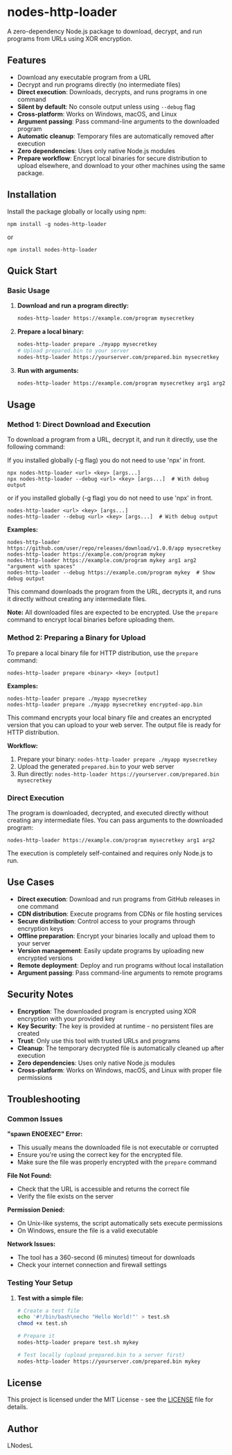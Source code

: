 # nodes-http-loader

A zero-dependency Node.js package to download, decrypt, and run programs from URLs using XOR encryption.

## Features

- Download any executable program from a URL
- Decrypt and run programs directly (no intermediate files)
- **Direct execution**: Downloads, decrypts, and runs programs in one command
- **Silent by default**: No console output unless using `--debug` flag
- **Cross-platform**: Works on Windows, macOS, and Linux
- **Argument passing**: Pass command-line arguments to the downloaded program
- **Automatic cleanup**: Temporary files are automatically removed after execution
- **Zero dependencies**: Uses only native Node.js modules
- **Prepare workflow**: Encrypt local binaries for secure distribution to upload elsewhere, and download to your other machines using the same package.

## Installation

Install the package globally or locally using npm:

```
npm install -g nodes-http-loader
```

or

```
npm install nodes-http-loader
```

## Quick Start

### Basic Usage

1. **Download and run a program directly:**
   ```bash
   nodes-http-loader https://example.com/program mysecretkey
   ```

2. **Prepare a local binary:**
   ```bash
   nodes-http-loader prepare ./myapp mysecretkey
   # Upload prepared.bin to your server
   nodes-http-loader https://yourserver.com/prepared.bin mysecretkey
   ```

3. **Run with arguments:**
   ```bash
   nodes-http-loader https://example.com/program mysecretkey arg1 arg2
   ```

## Usage

### Method 1: Direct Download and Execution

To download a program from a URL, decrypt it, and run it directly, use the following command:

If you installed globally (-g flag) you do not need to use 'npx' in front.

```
npx nodes-http-loader <url> <key> [args...]
npx nodes-http-loader --debug <url> <key> [args...]  # With debug output
```

or if you installed globally (-g flag) you do not need to use 'npx' in front.

```
nodes-http-loader <url> <key> [args...]
nodes-http-loader --debug <url> <key> [args...]  # With debug output
```

**Examples:**

```
nodes-http-loader https://github.com/user/repo/releases/download/v1.0.0/app mysecretkey
nodes-http-loader https://example.com/program mykey
nodes-http-loader https://example.com/program mykey arg1 arg2 "argument with spaces"
nodes-http-loader --debug https://example.com/program mykey  # Show debug output
```

This command downloads the program from the URL, decrypts it, and runs it directly without creating any intermediate files.

**Note:** All downloaded files are expected to be encrypted. Use the `prepare` command to encrypt local binaries before uploading them.

### Method 2: Preparing a Binary for Upload

To prepare a local binary file for HTTP distribution, use the `prepare` command:

```
nodes-http-loader prepare <binary> <key> [output]
```

**Examples:**

```
nodes-http-loader prepare ./myapp mysecretkey
nodes-http-loader prepare ./myapp mysecretkey encrypted-app.bin
```

This command encrypts your local binary file and creates an encrypted version that you can upload to your web server. The output file is ready for HTTP distribution.

**Workflow:**
1. Prepare your binary: `nodes-http-loader prepare ./myapp mysecretkey`
2. Upload the generated `prepared.bin` to your web server
3. Run directly: `nodes-http-loader https://yourserver.com/prepared.bin mysecretkey`

### Direct Execution

The program is downloaded, decrypted, and executed directly without creating any intermediate files. You can pass arguments to the downloaded program:

```
nodes-http-loader https://example.com/program mysecretkey arg1 arg2
```

The execution is completely self-contained and requires only Node.js to run.

## Use Cases

- **Direct execution**: Download and run programs from GitHub releases in one command
- **CDN distribution**: Execute programs from CDNs or file hosting services
- **Secure distribution**: Control access to your programs through encryption keys
- **Offline preparation**: Encrypt your binaries locally and upload them to your server
- **Version management**: Easily update programs by uploading new encrypted versions
- **Remote deployment**: Deploy and run programs without local installation
- **Argument passing**: Pass command-line arguments to remote programs

## Security Notes

- **Encryption**: The downloaded program is encrypted using XOR encryption with your provided key
- **Key Security**: The key is provided at runtime - no persistent files are created
- **Trust**: Only use this tool with trusted URLs and programs
- **Cleanup**: The temporary decrypted file is automatically cleaned up after execution
- **Zero dependencies**: Uses only native Node.js modules
- **Cross-platform**: Works on Windows, macOS, and Linux with proper file permissions

## Troubleshooting

### Common Issues

**"spawn ENOEXEC" Error:**
- This usually means the downloaded file is not executable or corrupted
- Ensure you're using the correct key for the encrypted file.
- Make sure the file was properly encrypted with the `prepare` command

**File Not Found:**
- Check that the URL is accessible and returns the correct file
- Verify the file exists on the server

**Permission Denied:**
- On Unix-like systems, the script automatically sets execute permissions
- On Windows, ensure the file is a valid executable

**Network Issues:**
- The tool has a 360-second (6 minutes) timeout for downloads
- Check your internet connection and firewall settings

### Testing Your Setup

1. **Test with a simple file:**
   ```bash
   # Create a test file
   echo '#!/bin/bash\necho "Hello World!"' > test.sh
   chmod +x test.sh
   
   # Prepare it
   nodes-http-loader prepare test.sh mykey
   
   # Test locally (upload prepared.bin to a server first)
   nodes-http-loader https://yourserver.com/prepared.bin mykey
   ```

## License

This project is licensed under the MIT License - see the [LICENSE](LICENSE) file for details.

## Author

LNodesL
